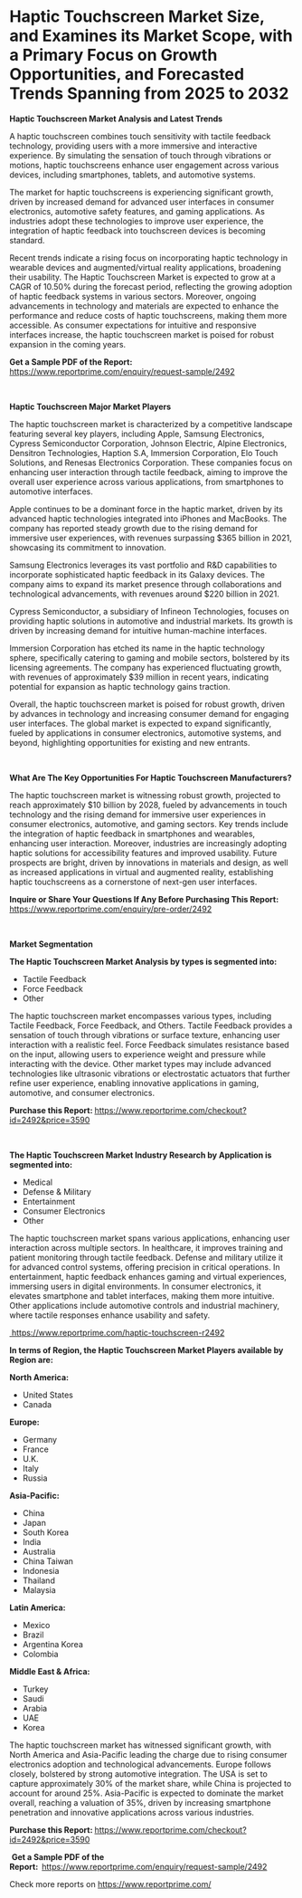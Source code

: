<p><h1>Haptic Touchscreen Market Size, and Examines its Market Scope, with a Primary Focus on Growth Opportunities, and Forecasted Trends Spanning from 2025 to 2032</h1></p><p><strong>Haptic Touchscreen Market Analysis and Latest Trends</strong></p>
<p><p>A haptic touchscreen combines touch sensitivity with tactile feedback technology, providing users with a more immersive and interactive experience. By simulating the sensation of touch through vibrations or motions, haptic touchscreens enhance user engagement across various devices, including smartphones, tablets, and automotive systems.</p><p>The market for haptic touchscreens is experiencing significant growth, driven by increased demand for advanced user interfaces in consumer electronics, automotive safety features, and gaming applications. As industries adopt these technologies to improve user experience, the integration of haptic feedback into touchscreen devices is becoming standard.</p><p>Recent trends indicate a rising focus on incorporating haptic technology in wearable devices and augmented/virtual reality applications, broadening their usability. The Haptic Touchscreen Market is expected to grow at a CAGR of 10.50% during the forecast period, reflecting the growing adoption of haptic feedback systems in various sectors. Moreover, ongoing advancements in technology and materials are expected to enhance the performance and reduce costs of haptic touchscreens, making them more accessible. As consumer expectations for intuitive and responsive interfaces increase, the haptic touchscreen market is poised for robust expansion in the coming years.</p></p>
<p><strong>Get a Sample PDF of the Report:&nbsp;</strong> <a href="https://www.reportprime.com/enquiry/request-sample/2492?utm_campaign=3191&utm_medium=2&utm_source=Github&utm_content=ia&utm_term=18032025&utm_id=haptic-touchscreen">https://www.reportprime.com/enquiry/request-sample/2492</a></p>
<p>&nbsp;</p>
<p><strong>Haptic Touchscreen Major Market Players</strong></p>
<p><p>The haptic touchscreen market is characterized by a competitive landscape featuring several key players, including Apple, Samsung Electronics, Cypress Semiconductor Corporation, Johnson Electric, Alpine Electronics, Densitron Technologies, Haption S.A, Immersion Corporation, Elo Touch Solutions, and Renesas Electronics Corporation. These companies focus on enhancing user interaction through tactile feedback, aiming to improve the overall user experience across various applications, from smartphones to automotive interfaces.</p><p>Apple continues to be a dominant force in the haptic market, driven by its advanced haptic technologies integrated into iPhones and MacBooks. The company has reported steady growth due to the rising demand for immersive user experiences, with revenues surpassing $365 billion in 2021, showcasing its commitment to innovation.</p><p>Samsung Electronics leverages its vast portfolio and R&D capabilities to incorporate sophisticated haptic feedback in its Galaxy devices. The company aims to expand its market presence through collaborations and technological advancements, with revenues around $220 billion in 2021.</p><p>Cypress Semiconductor, a subsidiary of Infineon Technologies, focuses on providing haptic solutions in automotive and industrial markets. Its growth is driven by increasing demand for intuitive human-machine interfaces.</p><p>Immersion Corporation has etched its name in the haptic technology sphere, specifically catering to gaming and mobile sectors, bolstered by its licensing agreements. The company has experienced fluctuating growth, with revenues of approximately $39 million in recent years, indicating potential for expansion as haptic technology gains traction.</p><p>Overall, the haptic touchscreen market is poised for robust growth, driven by advances in technology and increasing consumer demand for engaging user interfaces. The global market is expected to expand significantly, fueled by applications in consumer electronics, automotive systems, and beyond, highlighting opportunities for existing and new entrants.</p></p>
<p>&nbsp;</p>
<p><strong>What Are The Key Opportunities For Haptic Touchscreen Manufacturers?</strong></p>
<p><p>The haptic touchscreen market is witnessing robust growth, projected to reach approximately $10 billion by 2028, fueled by advancements in touch technology and the rising demand for immersive user experiences in consumer electronics, automotive, and gaming sectors. Key trends include the integration of haptic feedback in smartphones and wearables, enhancing user interaction. Moreover, industries are increasingly adopting haptic solutions for accessibility features and improved usability. Future prospects are bright, driven by innovations in materials and design, as well as increased applications in virtual and augmented reality, establishing haptic touchscreens as a cornerstone of next-gen user interfaces.</p></p>
<p><strong>Inquire or Share Your Questions If Any Before Purchasing This Report:</strong> <a href="https://www.reportprime.com/enquiry/pre-order/2492?utm_campaign=3191&utm_medium=2&utm_source=Github&utm_content=ia&utm_term=18032025&utm_id=haptic-touchscreen">https://www.reportprime.com/enquiry/pre-order/2492</a></p>
<p>&nbsp;</p>
<p><strong>Market Segmentation</strong></p>
<p><strong>The Haptic Touchscreen Market Analysis by types is segmented into:</strong></p>
<p><ul><li>Tactile Feedback</li><li>Force Feedback</li><li>Other</li></ul></p>
<p><p>The haptic touchscreen market encompasses various types, including Tactile Feedback, Force Feedback, and Others. Tactile Feedback provides a sensation of touch through vibrations or surface texture, enhancing user interaction with a realistic feel. Force Feedback simulates resistance based on the input, allowing users to experience weight and pressure while interacting with the device. Other market types may include advanced technologies like ultrasonic vibrations or electrostatic actuators that further refine user experience, enabling innovative applications in gaming, automotive, and consumer electronics.</p></p>
<p><strong>Purchase this Report:&nbsp;</strong><a href="https://www.reportprime.com/checkout?id=2492&price=3590&utm_campaign=3191&utm_medium=2&utm_source=Github&utm_content=ia&utm_term=18032025&utm_id=haptic-touchscreen">https://www.reportprime.com/checkout?id=2492&price=3590</a></p>
<p>&nbsp;</p>
<p><strong>The Haptic Touchscreen Market Industry Research by Application is segmented into:</strong></p>
<p><ul><li>Medical</li><li>Defense & Military</li><li>Entertainment</li><li>Consumer Electronics</li><li>Other</li></ul></p>
<p><p>The haptic touchscreen market spans various applications, enhancing user interaction across multiple sectors. In healthcare, it improves training and patient monitoring through tactile feedback. Defense and military utilize it for advanced control systems, offering precision in critical operations. In entertainment, haptic feedback enhances gaming and virtual experiences, immersing users in digital environments. In consumer electronics, it elevates smartphone and tablet interfaces, making them more intuitive. Other applications include automotive controls and industrial machinery, where tactile responses enhance usability and safety.</p></p>
<p><a href="https://www.reportprime.com/haptic-touchscreen-r2492?utm_campaign=3191&utm_medium=2&utm_source=Github&utm_content=ia&utm_term=18032025&utm_id=haptic-touchscreen">&nbsp;https://www.reportprime.com/haptic-touchscreen-r2492</a></p>
<p><strong>In terms of Region, the Haptic Touchscreen Market Players available by Region are:</strong></p>
<p>
    <p> <strong> North America: </strong>
        <ul>
            <li>United States</li>
            <li>Canada</li>
        </ul>
        </p> 
    <p> <strong> Europe: </strong>
        <ul>
            <li>Germany</li>
            <li>France</li>
            <li>U.K.</li>
            <li>Italy</li>
            <li>Russia</li>
        </ul>
        </p> 
    <p> <strong> Asia-Pacific: </strong>
        <ul>
            <li>China</li>
            <li>Japan</li>
            <li>South Korea</li>
            <li>India</li>
            <li>Australia</li>
            <li>China Taiwan</li>
            <li>Indonesia</li>
            <li>Thailand</li>
            <li>Malaysia</li>
        </ul>
        </p> 
    <p> <strong> Latin America: </strong>
        <ul>
            <li>Mexico</li>
            <li>Brazil</li>
            <li>Argentina Korea</li>
            <li>Colombia</li>
        </ul>
        </p> 
    <p> <strong> Middle East & Africa: </strong>
        <ul>
            <li>Turkey</li>
            <li>Saudi</li>
            <li>Arabia</li>
            <li>UAE</li>
            <li>Korea</li>
        </ul>
    </p>
    </p>
<p><p>The haptic touchscreen market has witnessed significant growth, with North America and Asia-Pacific leading the charge due to rising consumer electronics adoption and technological advancements. Europe follows closely, bolstered by strong automotive integration. The USA is set to capture approximately 30% of the market share, while China is projected to account for around 25%. Asia-Pacific is expected to dominate the market overall, reaching a valuation of 35%, driven by increasing smartphone penetration and innovative applications across various industries.</p></p>
<p><strong>Purchase this Report: </strong><a href="https://www.reportprime.com/checkout?id=2492&price=3590&utm_campaign=3191&utm_medium=2&utm_source=Github&utm_content=ia&utm_term=18032025&utm_id=haptic-touchscreen">https://www.reportprime.com/checkout?id=2492&price=3590</a></p>
<p>&nbsp;<strong>Get a Sample PDF of the Report:&nbsp;&nbsp;</strong><a href="https://www.reportprime.com/enquiry/request-sample/2492?utm_campaign=3191&utm_medium=2&utm_source=Github&utm_content=ia&utm_term=18032025&utm_id=haptic-touchscreen">https://www.reportprime.com/enquiry/request-sample/2492</a></p>
<p><strong></strong></p>
<p>Check more reports on <a href="https://www.reportprime.com/?utm_campaign=3191&utm_medium=2&utm_source=Github&utm_content=ia&utm_term=18032025&utm_id=haptic-touchscreen">https://www.reportprime.com/</a></p>